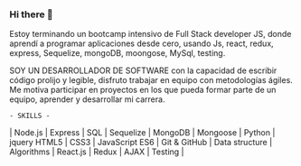 ### Hi there 👋

Estoy terminando un bootcamp intensivo de Full Stack developer JS, 
donde aprendí a programar aplicaciones desde cero, usando Js, react, redux, express, Sequelize, mongoDB, moongose, 
MySql, testing.


SOY UN DESARROLLADOR DE SOFTWARE con la capacidad de escribir código prolijo y legible, 
disfruto trabajar en equipo con metodologías ágiles. Me motiva participar en proyectos en los que pueda formar parte de un equipo, 
aprender y desarrollar mi carrera.

    - SKILLS -

| Node.js | Express | SQL | Sequelize | MongoDB | Mongoose | Python | jquery
HTML5 | CSS3 | JavaScript ES6 | Git & GitHub | Data structure
| Algorithms | React.js | Redux | AJAX | Testing | 
